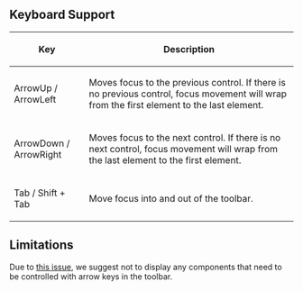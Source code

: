 ## Keyboard Support

<table>
<thead>
<tr class="header">
<th><center>
<p>Key</p>
</center></th>
<th><center>
<p>Description</p>
</center></th>
</tr>
</thead>
<tbody>
<tr class="odd">
<td><p>ArrowUp / ArrowLeft</p></td>
<td><p>Moves focus to the previous control. If there is no previous
control, focus movement will wrap from the first element to the last
element.</p></td>
</tr>
<tr class="even">
<td><p>ArrowDown / ArrowRight</p></td>
<td><p>Moves focus to the next control. If there is no next control,
focus movement will wrap from the last element to the first
element.</p></td>
</tr>
<tr class="odd">
<td><p>Tab / Shift + Tab</p></td>
<td><p>Move focus into and out of the toolbar.</p></td>
</tr>
</tbody>
</table>

## Limitations

Due to [this issue](https://github.com/w3c/aria-practices/issues/1283),
we suggest not to display any components that need to be controlled with
arrow keys in the toolbar.
